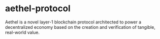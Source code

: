 # aethel-protocol
Aethel is a novel layer-1 blockchain protocol architected to power a decentralized economy based on the creation and verification of tangible, real-world value.
